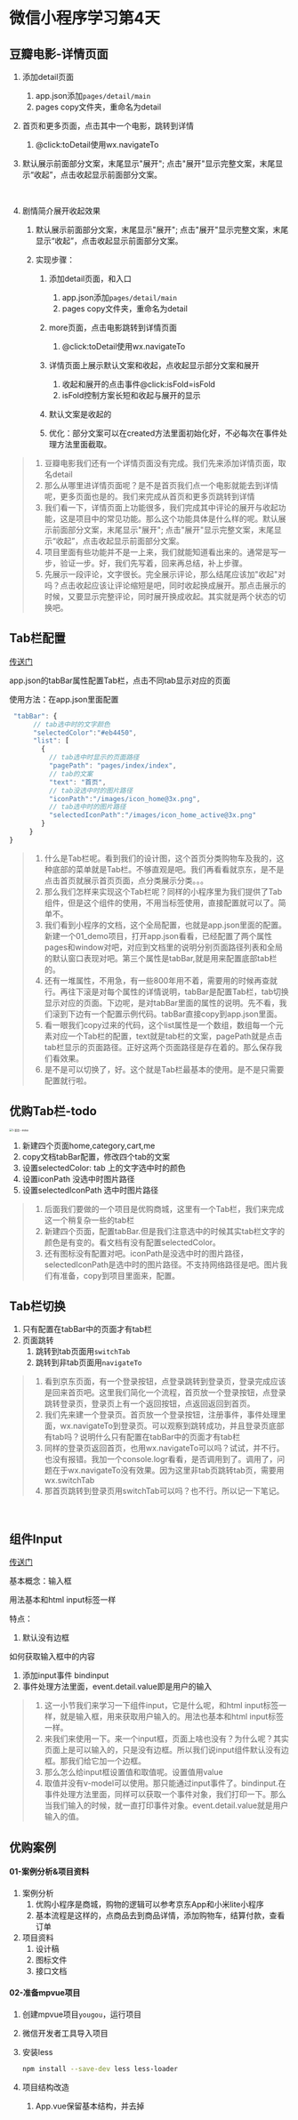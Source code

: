 # 微信小程序学习第4天



## 豆瓣电影-详情页面

1. 添加detail页面

   1. app.json添加`pages/detail/main`
   2. pages copy文件夹，重命名为detail

2. 首页和更多页面，点击其中一个电影，跳转到详情

   1. @click:toDetail使用wx.navigateTo

3. 默认展示前面部分文案，末尾显示"展开"; 点击"展开"显示完整文案，末尾显示“收起”，点击收起显示前面部分文案。

   ​	

1. 剧情简介展开收起效果

   1. 默认展示前面部分文案，末尾显示"展开"; 点击"展开"显示完整文案，末尾显示“收起”，点击收起显示前面部分文案。

   2. 实现步骤：

      1. 添加detail页面，和入口

         1. app.json添加`pages/detail/main`
         2. pages copy文件夹，重命名为detail

      2. more页面，点击电影跳转到详情页面

         1. @click:toDetail使用wx.navigateTo

      3. 详情页面上展示默认文案和收起，点收起显示部分文案和展开

         1. 收起和展开的点击事件@click:isFold=isFold
         2. isFold控制方案长短和收起与展开的显示

      4. 默认文案是收起的

      5. 优化：部分文案可以在created方法里面初始化好，不必每次在事件处理方法里面截取。

> 1. 豆瓣电影我们还有一个详情页面没有完成。我们先来添加详情页面，取名detail
> 2. 那么从哪里进详情页面呢？是不是首页我们点一个电影就能去到详情呢，更多页面也是的。我们来完成从首页和更多页跳转到详情
> 3. 我们看一下，详情页面上功能很多，我们完成其中评论的展开与收起功能，这是项目中的常见功能。那么这个功能具体是什么样的呢。默认展示前面部分文案，末尾显示"展开"; 点击"展开"显示完整文案，末尾显示“收起”，点击收起显示前面部分文案。
> 4. 项目里面有些功能并不是一上来，我们就能知道看出来的。通常是写一步，验证一步。好，我们先写着，回来再总结，补上步骤。
> 5. 先展示一段评论，文字很长。完全展示评论，那么结尾应该加"收起"对吗？点击收起应该让评论缩短是吧，同时收起换成展开。那点击展示的时候，又要显示完整评论，同时展开换成收起。其实就是两个状态的切换吧。



## Tab栏配置

[传送门](https://developers.weixin.qq.com/miniprogram/dev/reference/configuration/app.html#tabBar)

app.json的tabBar属性配置Tab栏，点击不同tab显示对应的页面

使用方法：在app.json里面配置

```js
 "tabBar": {
      // tab选中时的文字颜色
      "selectedColor":"#eb4450",
      "list": [
        {
          // tab选中时显示的页面路径
          "pagePath": "pages/index/index",
          // tab的文案
          "text": "首页",
          // tab没选中时的图片路径
          "iconPath":"/images/icon_home@3x.png",
          // tab选中时的图片路径
          "selectedIconPath":"/images/icon_home_active@3x.png"
        }
     }
}
```





>1. 什么是Tab栏呢。看到我们的设计图，这个首页分类购物车及我的，这种底部的菜单就是Tab栏。不够直观是吧。我们再看看就京东，是不是点击首页就展示首页页面，点分类展示分类。。。
>2. 那么我们怎样来实现这个Tab栏呢？同样的小程序里为我们提供了Tab组件，但是这个组件的使用，不用当标签使用，直接配置就可以了。简单不。
>3. 我们看到小程序的文档，这个全局配置，也就是app.json里面的配置。新建一个01_demo项目，打开app.json看看，已经配置了两个属性pages和window对吧，对应到文档里的说明分别页面路径列表和全局的默认窗口表现对吧。第三个属性是tabBar,就是用来配置底部tab栏的。
>4. 还有一堆属性，不用急，有一些800年用不着，需要用的时候再查就行。再往下滚是对每个属性的详情说明，tabBar是配置Tab栏，tab切换显示对应的页面。下边呢，是对tabBar里面的属性的说明。先不看，我们滚到下边有一个配置示例代码。tabBar直接copy到app.json里面。
>5. 看一眼我们copy过来的代码，这个list属性是一个数组，数组每一个元素对应一个Tab栏的配置，text就是tab栏的文案，pagePath就是点击tab栏显示的页面路径。正好这两个页面路径是存在着的。那么保存我们看效果。
>6. 是不是可以切换了，好。这个就是Tab栏最基本的使用。是不是只需要配置就行啦。



## 优购Tab栏-todo

<img src="C:\Users\panliang\Desktop\learnmp\projects\优购\项目截图\1-首页--index.PNG" alt="1-首页--index" style="zoom:33%;" />

1. 新建四个页面home,category,cart,me
2. copy文档tabBar配置，修改四个tab的文案
3. 设置selectedColor:  tab 上的文字选中时的颜色 
4. 设置iconPath  没选中时图片路径 
5. 设置selectedIconPath 选中时图片路径

>1. 后面我们要做的一个项目是优购商城，这里有一个Tab栏，我们来完成这一个稍复杂一些的tab栏
>2. 新建四个页面，配置tabBar.但是我们注意选中的时候其实tab栏文字的颜色是有变的。看文档有没有配置selectedColor。
>3. 还有图标没有配置对吧。iconPath是没选中时的图片路径，selectedIconPath是选中时的图片路径。不支持网络路径是吧。图片我们有准备，copy到项目里面来，配置。



## Tab栏切换

1. 只有配置在tabBar中的页面才有tab栏
2. 页面跳转
   1. 跳转到tab页面用`switchTab`
   2. 跳转到非tab页面用`navigateTo`

> 1. 看到京东页面，有一个登录按钮，点登录跳转到登录页，登录完成应该是回来首页吧。这里我们简化一个流程，首页放一个登录按钮，点登录跳转登录页，登录页上有一个返回按钮，点返回返回到首页。
> 2. 我们先来建一个登录页。首页放一个登录按钮，注册事件，事件处理里面，wx.navigateTo到登录页。可以观察到跳转成功，并且登录页底部有tab吗？说明什么只有配置在tabBar中的页面才有tab栏
> 3. 同样的登录页返回首页，也用wx.navigateTo可以吗？试试，并不行。也没有报错。我加一个console.logr看看，是否调用到了。调用了，问题在于wx.navigateTo没有效果。因为这里非tab页跳转tab页，需要用wx.switchTab
> 4. 那首页跳转到登录页用switchTab可以吗？也不行。所以记一下笔记。

​	

## 组件Input

[传送门](https://developers.weixin.qq.com/miniprogram/dev/component/input.html)

基本概念：输入框

用法基本和html input标签一样

特点：

1. 默认没有边框

如何获取输入框中的内容

1. 添加input事件 bindinput
2. 事件处理方法里面，event.detail.value即是用户的输入

> 1. 这一小节我们来学习一下组件input，它是什么呢，和html input标签一样，就是输入框，用来获取用户输入的。用法也基本和html input标签一样。
> 2. 来我们来使用一下。来一个input框，页面上啥也没有？为什么呢？其实页面上是可以输入的，只是没有边框。所以我们说input组件默认没有边框。那我们给它加一个边框。
> 3. 那么怎么给input框设置值和取值呢。设置值用value
> 4. 取值并没有v-model可以使用。那只能通过input事件了。bindinput.在事件处理方法里面，同样可以获取一个事件对象，我们打印一下。那么当我们输入的时候，就一直打印事件对象。event.detail.value就是用户输入的值。



## 优购案例

#### 01-案例分析&项目资料

1. 案例分析
   1. 优购小程序是商城，购物的逻辑可以参考京东App和小米lite小程序
   2. 基本流程是这样的，点商品去到商品详情，添加购物车，结算付款，查看订单
2. 项目资料
   1. 设计稿
   2. 图标文件
   3. 接口文档

#### 02-准备mpvue项目

1. 创建mpvue项目`yougou`，运行项目

2. 微信开发者工具导入项目

3. 安装less

   ```bash
   npm install --save-dev less less-loader
   ```

3. 项目结构改造
   1. App.vue保留基本结构，并去掉<template>
   2. pages文件夹copy一份命令为home,修改index.vue为基本结构
   3. app.json删掉tabBar的配置，pages属性添加home页面路径，删掉其它
   4. static目录下清空

#### 03-提交github

1. github上新建仓库
2. git add
3. git push

#### 04- tarBar设置

1. 创建四个页面home,cart,category,me
2. copy tabBar配置



## Loading效果

[showLoading](https://developers.weixin.qq.com/miniprogram/dev/api/ui/interaction/wx.showLoading.html)

1. wx.showLoading与wx.hideLoading是显示与隐藏loading提示框
   1. title提示的内容
   2. mask loading中是否能操作
2. wx.showNavigationBarLoading与wx.hideNavigationBarLoading  在当前页面显示导航条加载动画 



## 优购案例-首页

<img src="C:\Users\panliang\Desktop\learnmp\projects\优购\项目截图\1-首页--index.PNG" alt="1-首页--index" style="zoom:33%;" />

#### 01.页面分析

1. 入口页面，默认显示首页
2. 展示轮播图，分类及楼层。功能上简化了，点击图片均不会有跳转。
3. 点击搜索去到搜索页面

#### 02.静态页面

1. 设置标题

```json
{
  "navigationBarTitleText": "优购",
  "navigationBarBackgroundColor": "#eb4450",
  "navigationBarTextStyle": "white"
}
```

2. 头部搜索

   ​	1. icon

3. 轮播图
   1. swiper组件
   2. circular="true"无限轮播

4. 分类导航区域
   1. display:flex展示四张图片

5. 楼层区域

6. 封装wx.request
   1. 接口的content-type就是application/json

#### 03.请求数据&渲染数据

1. 渲染轮播图部分
   1. 接口：/api/public/v1/home/swiperdata

2. 渲染分类导航部分
   1. 接口：/api/public/v1/home/catitems
3. 渲染楼层部分
   1. 接口：/api/public/v1/home/floordata

#### 04.优化

 1. 封装wx.request部分，添加loading

     	1. 默认不传参且有loading

 2. 导航栏背景色和颜色的全局设置

    

## 优购案例-分类

<img src="C:\Users\panliang\Desktop\learnmp\projects\优购\项目截图\2-分类--category.PNG" alt="2-分类--category" style="zoom:33%;" />

#### 01.页面分析

1. 点击分类Tab显示这个分类页面

	2. 点击搜索去到搜索页面
 	3. 选中左侧其中一个一级分类，右侧显示对应的二级和三级分类

#### 02.静态页面

1. 将头部搜索区域封装为组件

2. 主体部分需要占满剩下屏幕

   ```css
     position: absolute;
     top: 100rpx;
     left: 0;
     right: 0;
     bottom: 0;
   ```

3. 主体部分添加滚动样式

4. 左侧的结构
   1. 基本结构
   2. 选中的样式
   3. 点击切换选中元素
5. 右侧的结构
   1. 顶部图片展示
   2. 二级分类和三级分类结构







